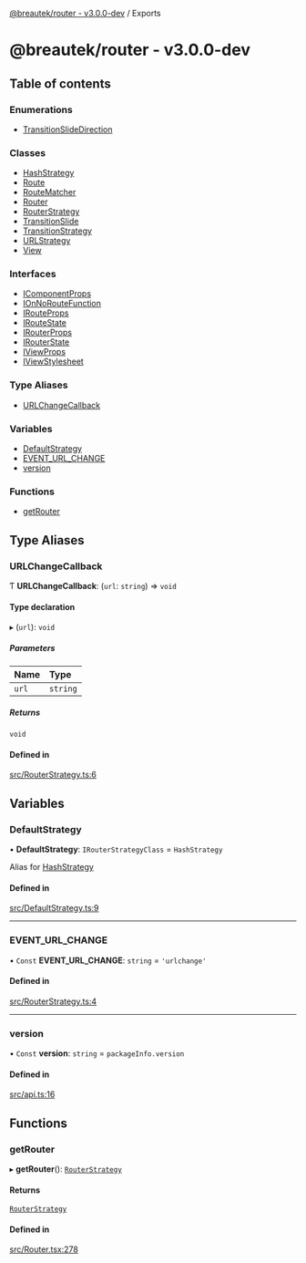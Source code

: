 [@breautek/router - v3.0.0-dev](README.md) / Exports

# @breautek/router - v3.0.0-dev

## Table of contents

### Enumerations

- [TransitionSlideDirection](enums/TransitionSlideDirection.md)

### Classes

- [HashStrategy](classes/HashStrategy.md)
- [Route](classes/Route.md)
- [RouteMatcher](classes/RouteMatcher.md)
- [Router](classes/Router.md)
- [RouterStrategy](classes/RouterStrategy.md)
- [TransitionSlide](classes/TransitionSlide.md)
- [TransitionStrategy](classes/TransitionStrategy.md)
- [URLStrategy](classes/URLStrategy.md)
- [View](classes/View.md)

### Interfaces

- [IComponentProps](interfaces/IComponentProps.md)
- [IOnNoRouteFunction](interfaces/IOnNoRouteFunction.md)
- [IRouteProps](interfaces/IRouteProps.md)
- [IRouteState](interfaces/IRouteState.md)
- [IRouterProps](interfaces/IRouterProps.md)
- [IRouterState](interfaces/IRouterState.md)
- [IViewProps](interfaces/IViewProps.md)
- [IViewStylesheet](interfaces/IViewStylesheet.md)

### Type Aliases

- [URLChangeCallback](modules.md#urlchangecallback)

### Variables

- [DefaultStrategy](modules.md#defaultstrategy)
- [EVENT\_URL\_CHANGE](modules.md#event_url_change)
- [version](modules.md#version)

### Functions

- [getRouter](modules.md#getrouter)

## Type Aliases

### URLChangeCallback

Ƭ **URLChangeCallback**: (`url`: `string`) => `void`

#### Type declaration

▸ (`url`): `void`

##### Parameters

| Name | Type |
| :------ | :------ |
| `url` | `string` |

##### Returns

`void`

#### Defined in

[src/RouterStrategy.ts:6](https://github.com/breautek/router/blob/758f475/src/RouterStrategy.ts#L6)

## Variables

### DefaultStrategy

• **DefaultStrategy**: `IRouterStrategyClass` = `HashStrategy`

Alias for [HashStrategy](classes/HashStrategy.md)

#### Defined in

[src/DefaultStrategy.ts:9](https://github.com/breautek/router/blob/758f475/src/DefaultStrategy.ts#L9)

___

### EVENT\_URL\_CHANGE

• `Const` **EVENT\_URL\_CHANGE**: `string` = `'urlchange'`

#### Defined in

[src/RouterStrategy.ts:4](https://github.com/breautek/router/blob/758f475/src/RouterStrategy.ts#L4)

___

### version

• `Const` **version**: `string` = `packageInfo.version`

#### Defined in

[src/api.ts:16](https://github.com/breautek/router/blob/758f475/src/api.ts#L16)

## Functions

### getRouter

▸ **getRouter**(): [`RouterStrategy`](classes/RouterStrategy.md)

#### Returns

[`RouterStrategy`](classes/RouterStrategy.md)

#### Defined in

[src/Router.tsx:278](https://github.com/breautek/router/blob/758f475/src/Router.tsx#L278)
